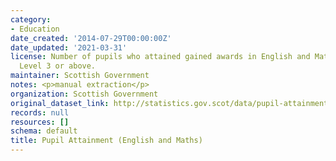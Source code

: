 ```yaml
---
category:
- Education
date_created: '2014-07-29T00:00:00Z'
date_updated: '2021-03-31'
license: Number of pupils who attained gained awards in English and Maths at SCQF
  Level 3 or above.
maintainer: Scottish Government
notes: <p>manual extraction</p>
organization: Scottish Government
original_dataset_link: http://statistics.gov.scot/data/pupil-attainment-em
records: null
resources: []
schema: default
title: Pupil Attainment (English and Maths)
---
```

